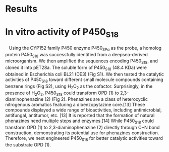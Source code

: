 # Results

<div class="content">
  <style>

    sub {
      font-size: 0.7em; /* 调整下标大小 */
      vertical-align: sub; /* 确保垂直对齐 */
      margin-left: 0.1em; /* 微调与前面文字的间距 */
    }
    .content img {
      max-width: 100%; /* 确保图片不超出容器宽度 */
      height: auto; /* 保持图片比例 */
      margin-top: 1em; /* 与上方内容保持距离 */
      border-radius: 4px; /* 可选：添加圆角 */
      box-shadow: 0 2px 4px rgba(0,0,0,0.1); /* 可选：添加阴影 */
    }
  </style>
<h1>In vitro activity of P450<sub>S18</sub></h1>
&nbsp&nbsp Using the CYP152 family P450 enzyme P450<sub>SPα</sub> as the probe, a homolog 
protein P450<sub>S18</sub> was successfully identified from a deepsea-derived 
microorganism. We then amplified the sequences encoding P450<sub>S18</sub>, and 
cloned it into pET28a. The soluble form of P450<sub>S18</sub> (48.4 KDa) were obtained 
in Escherichia coli BL21 (DE3) (Fig S1). We then tested the catalytic activities 
of P450<sub>S18</sub> toward different small molecule compounds containing benzene 
rings (Fig S2), using H<sub>2</sub>O<sub>2</sub> as the cofactor. Surprisingly, in the presence of H<sub>2</sub>O<sub>2</sub>, 
P450<sub>S18</sub> could transform OPD (1) to 2,3-diaminophenazine (2) (Fig 2). 
Phenazines are a class of heterocyclic nitrogenous aromatics featuring a 
dibenzopytazine core.[13] These compounds displayed a wide range of 
bioactivities, including antimicrobial, antifungal, antitumor, etc.
[13]
It is reported 
that the formation of natural phenazines need multiple steps and enzymes.[14]
While P450<sub>S18</sub> could transform OPD (1) to 2,3-diaminophenazine (2) directly 
through C‒N bond construction, demonstrating its potential use for phenazines 
construction. Therefore, we next engineered P450<sub>S18</sub> for better catalytic 
activities toward the substrate OPD (1).</div>